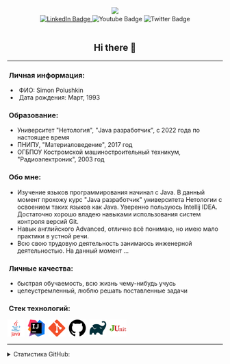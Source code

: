 <div id="header" align="center">
  <img src="https://media.giphy.com/media/l3q2WMhNcyFOWP280/giphy.gif" width="150"/>
  <div id="badges">
    <a href="https://www.linkedin.com/in/simon-polushkin-76aabb152">
    <img src="https://img.shields.io/badge/LinkedIn-blue?style=for-the-badge&logo=linkedin&logoColor=white" alt="LinkedIn Badge"/>
    </a>
    <img src="https://img.shields.io/badge/YouTube-red?style=for-the-badge&logo=youtube&logoColor=white" alt="Youtube Badge"/>
    <img src="https://img.shields.io/badge/Twitter-blue?style=for-the-badge&logo=twitter&logoColor=white" alt="Twitter Badge"/>
  </div>
  <img src="https://komarev.com/ghpvc/?username=SimonIsNotAvailable&style=flat-square&color=blue" alt=""/>
 <h2> Hi there 👋 </h2>
</div>

---

### &nbsp;Личная информация:

* &nbsp;ФИО: Simon Polushkin
* &nbsp;Дата рождения: Март, 1993


### &nbsp;Образование:
* Университет "Нетология", "Java разработчик", с 2022 года по настоящее время
* ПНИПУ,  "Материаловедение", 2017 год
* ОГБПОУ Костромской машиностроительный техникум, "Радиоэлектроник", 2003 год

### &nbsp;Обо мне:
* Изучение языков программирования начинал с Java. В данный момент прохожу курс "Java разработчик" университета Нетологии с освоением таких языков как Java. Уверенно пользуюсь Intellij IDEA. Достаточно хорошо владею навыками использования систем контроля версий Git.
* Навык английского Advanced, отлично всё понимаю, но имею мало практики в устной речи.
* Всю свою трудовую деятельность занимаюсь инженерной деятельностью. На данный момент ...


### &nbsp;Личные качества:
* быстрая обучаемость, всю жизнь чему-нибудь учусь
* целеустремленный, люблю решать поставленные задачи


### &nbsp;Стек технологий:

<div>
  <img src="https://github.com/mcmouse88/mcmouse88/blob/main/logo/java.svg" title="Java" alt="Java" width="40" height="40"/>&nbsp;
  <img src="https://github.com/mcmouse88/mcmouse88/blob/main/logo/intellij_idea.png" title="Intellij Idea" alt="Intellij Idea" width="40" height="40"/>&nbsp;
  <img src="https://github.com/mcmouse88/mcmouse88/blob/main/logo/git.svg" title="Git" alt="Git " width="40" height="40"/>&nbsp;
  <img src="https://github.com/mcmouse88/mcmouse88/blob/main/logo/github.png"  title="GitHub" alt="GitHub" width="40" height="40"/>&nbsp;
  <img src="https://github.com/mcmouse88/mcmouse88/blob/main/logo/gradle.svg" title="Gradle"  alt="Gradle" width="40" height="40"/>&nbsp;
  <img src="https://github.com/mcmouse88/mcmouse88/blob/main/logo/junit4.png" title="JUnit"  alt="JUnit" width="40" height="40"/>&nbsp;
  </div>

---

<details>
<summary>Статистика GitHub:</summary>
<p align="left">
<a href="https://github.com/SimonIsNotAvailable">
  <img height="180em" src="https://github-readme-stats-eight-theta.vercel.app/api?username=SimonIsNotAvailable&show_icons=true&theme=algolia&include_all_commits=true&count_private=true"/>
  </a>
</p>
<p align="left">
<a href="https://github.com/SimonIsNotAvailable">
  <img height="180em" src="http://github-readme-streak-stats.herokuapp.com?user=SimonIsNotAvailable&theme=algolia"/>
  </a>
</p>
<p align="left">
<a href="https://github.com/SimonIsNotAvailable">
<img height="180em" src="https://github-readme-stats-eight-theta.vercel.app/api/top-langs/?username=SimonIsNotAvailable&layout=compact&langs_count=8&theme=algolia"/>
</a>
</p>
</details>




